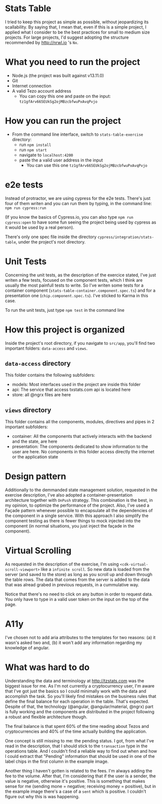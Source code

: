 # Stats Table

I tried to keep this project as simple as possible, without jeopardizing its scallability. By saying
that, I mean that, even if this is a simple project, I applied what I consider to be the best
practices for small to medium size projects. For large projects, I'd suggest adopting the 
structure recommended by http://nrwl.io 's `Nx`.

# What you need to run the project

- Node.js (the project was built against v13.11.0)
- Git
- Internet connection
- A valid Tezo account address 
  - You can copy this one and paste on the input: `tz1gfArv665EUkSg2ojMBzcbfwuPxAvqPvjo`

# How you can run the project

- From the command line interface, switch to `stats-table-exercise` directory:
  - run `npm install`
  - run `npm start`
  - navigate to `localhost:4200`
  - paste the a valid user address in the input
    - You can use this one `tz1gfArv665EUkSg2ojMBzcbfwuPxAvqPvjo`

# e2e tests

Instead of protractor, we are using cypress for the e2e tests. There's just four of them writen and
you can run them by typing, in the command line: `npm run cypress:run`

(If you know the basics of Cypress.io, you can also type `npm run cypress:open` to have some fun
seeing the project being used by cypress as it would be used by a real person).

There's only one spec file inside the directory `cypress/integration/stats-table`, under the
project's root directory.

# Unit Tests

Concerning the unit tests, as the description of the exercice stated, I've just writen a few tests,
focused on the component tests, which I think are usually the most painfull tests to write. So I've 
writen some tests for a container component (`stats-table-container.component.spec.ts`) and for a 
presentation one (`chip.component.spec.ts`). I've sticked to Karma in this case.

To run the unit tests, just type `npm test` in the command line

# How this project is organized

Inside the project's root directory, if you navigate to `src/app`, you'll find two important
folders: `data-access` and `views`.

## `data-access` directory

This folder contains the following subfolders:

- models: Most interfaces used in the project are inside this folder
- api: The service that access txstats.com api is located here
- store: all @ngrx files are here

## `views` directory

This folder contains all the components, modules, directives and pipes in 2 important subfolders:

- container: All the components that actively interacts with the backend and the state, are here
- presentation: The components dedicated to show information to the user are here. No components
  in this folder access directly the internet or the application state

# Design pattern

Additionally to the demmanded state management solution, requested in the exercise description, I've
also adopted a container-presentation architecture together with `OnPush` strategy. This combination
is the best, in my opinion, to optimize the performance of the project. Also, I've used a Façade
pattern whenever possible to encapsulate all the dependencies of the component in a single service. 
With this approach I also simplify the component testing as there is fewer things to mock injected into 
the component (in normal situations, you just inject the façade in the component).

# Virtual Scrolling

As requested in the description of the exercise, I'm using `<cdk-virtual-scroll-viewport>` like a
`infinite scroll`. So new data is loaded from the server (and saved to the store) as long as you
scroll up and down through the table rows. The data that comes from the server is added to the data
that was alread grabed in previous requests, in a cummulative way.

Notice that there's no need to click on any button in order to request data. You only have to type
in a valid user token on the input on the top of the page.

# A11y

I've chosen not to add aria attributes to the templates for two reasons: (a) it wasn's asked two
and, (b) it won't add any information regarding my knowledge of angular.

# What was hard to do

Understanding the data and terminology at http://tzstats.com was the biggest issue for me. As I'm
not currently a cryptocurrency user, I'm aware that I've got just the basics so I could minimally
work with the data and accomplish the task. So you'll likely find mistakes on the business rules
that define the final balance for each operation in the table. That's expected. Despite of that,
the technology (@angular, @angular/material, @ngrx) part is fully working and the components are
distributed in the project following a robust and flexible architecture though.

The final balance is that spent 60% of the time reading about Tezos and cryptocurrencies and 40% of
the time actually building the application.

One concept is still missing to me: the pending status. I got, from what I've read in the description,
that I should stick to the `transaction` type in the operations table. And I couldn't find a
reliable way to find out when and how I could extract that "Pending" information that should be used
in one of the label chips in the first column in the example image.

Another thing I haven't gotten is related to the fees. I'm always adding the fee to the volume.
After that, I'm considering that if the user is a sender, the value is negative, otherwise it's
positive. This is something that makes sense for me (sending mone = negative; receiving
money = positive), but in the example image there's a case of a `sent` which is positive. I couldn't
figure out why this is was happening.
